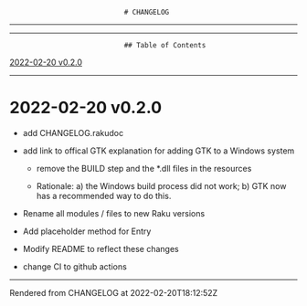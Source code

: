                                 # CHANGELOG

----
----
                                ## Table of Contents
[2022-02-20 v0.2.0](#2022-02-20-v020)  

----
# 2022-02-20 v0.2.0


*  add CHANGELOG.rakudoc

*  add link to offical GTK explanation for adding GTK to a Windows system

	*  remove the BUILD step and the *.dll files in the resources

	*  Rationale: a) the Windows build process did not work; b) GTK now has a recommended way to do this.

*  Rename all modules / files to new Raku versions

*  Add placeholder method for Entry

*  Modify README to reflect these changes

*  change CI to github actions





----
Rendered from CHANGELOG at 2022-02-20T18:12:52Z
